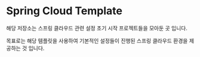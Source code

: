 # Spring Cloud Template

해당 저장소는 스프링 클라우드 관련 설정 초기 시작 프로젝트들을 모아둔 곳 입니다.

목표로는 해당 템플릿을 사용하여 기본적인 설정들이 진행된 스프링 클라우드 환경을 제공하는 것 입니다.
